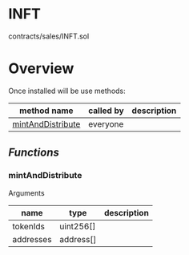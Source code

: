 # INFT

contracts/sales/INFT.sol

# Overview

Once installed will be use methods:

| **method name** | **called by** | **description** |
|-|-|-|
|<a href="#mintanddistribute">mintAndDistribute</a>|everyone||
## *Functions*
### mintAndDistribute

Arguments

| **name** | **type** | **description** |
|-|-|-|
| tokenIds | uint256[] |  |
| addresses | address[] |  |


